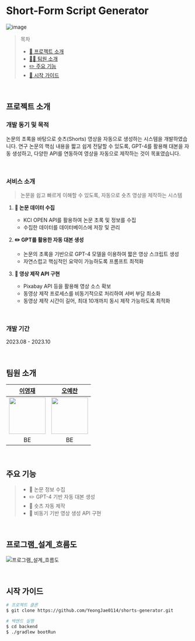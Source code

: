 # Short-Form Script Generator
![image](https://github.com/user-attachments/assets/4c68c44b-7a3e-4281-8532-00bb74675c96)


> 목차
>
> - [📌 프로젝트 소개](#프로젝트-소개)
> - [👩‍💻 팀원 소개](#팀원-소개)
> - [✏️ 주요 기능](#주요-기능)
> - [🚩 시작 가이드](#시작-가이드)

<br>

## 프로젝트 소개

### 개발 동기 및 목적

논문의 초록을 바탕으로 숏츠(Shorts) 영상을 자동으로 생성하는 시스템을 개발하였습니다. 연구 논문의 핵심 내용을 짧고 쉽게 전달할 수 있도록, GPT-4를 활용해 대본을 자동 생성하고, 다양한 API를 연동하여 영상을 자동으로 제작하는 것이 목표였습니다.

<br>

### 서비스 소개

> 논문을 쉽고 빠르게 이해할 수 있도록, 자동으로 숏츠 영상을 제작하는 시스템

1. **📜 논문 데이터 수집**
   - KCI OPEN API를 활용하여 논문 초록 및 정보를 수집
   - 수집한 데이터를 데이터베이스에 저장 및 관리
   
2. **✏️ GPT를 활용한 자동 대본 생성**
   - 논문의 초록을 기반으로 GPT-4 모델을 이용하여 짧은 영상 스크립트 생성
   - 자연스럽고 핵심적인 요약이 가능하도록 프롬프트 최적화
   
3. **🎥 영상 제작 API 구현**
   - Pixabay API 등을 활용해 영상 소스 확보
   - 동영상 제작 프로세스를 비동기적으로 처리하여 서버 부담 최소화
   - 동영상 제작 시간이 길어, 최대 10개까지 동시 제작 가능하도록 최적화

<br>

### 개발 기간

2023.08 - 2023.10

<br>

## 팀원 소개

|          [이영재](https://github.com/YeongJae0114)          |          [오예찬](https://github.com/happy-yeachan)             | 
| :--------------------------------------------------------: | :-------------------------------------------------------: |
| <img src="https://github.com/YeongJae0114.png" width="100"> | <img src="https://github.com/happy-yeachan.png" width="100"> |
|                             BE                             |                            BE                             | 

<br>

## 주요 기능

> - 📜 논문 정보 수집
> - ✏️ GPT-4 기반 자동 대본 생성
> - 🎥 숏츠 자동 제작
> - 🔄 비동기 기반 영상 생성 API 구현

<br>

## 프로그램_설계_흐름도
![프로그램_설계_흐름도](https://github.com/user-attachments/assets/a0e6ec42-5ca4-4df9-a03f-04a3e984db97)




<br>

## 시작 가이드

```bash
# 프로젝트 클론
$ git clone https://github.com/YeongJae0114/shorts-generator.git

# 백엔드 실행
$ cd backend
$ ./gradlew bootRun
```


